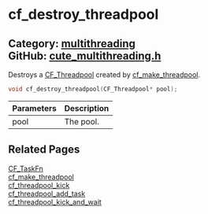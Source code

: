 # cf_destroy_threadpool

Category: [multithreading](https://github.com/RandyGaul/cute_framework/blob/master/docs/api_reference?id=multithreading)  
GitHub: [cute_multithreading.h](https://github.com/RandyGaul/cute_framework/blob/master/include/cute_multithreading.h)  
---

Destroys a [CF_Threadpool](https://github.com/RandyGaul/cute_framework/blob/master/docs/multithreading/cf_threadpool.md) created by [cf_make_threadpool](https://github.com/RandyGaul/cute_framework/blob/master/docs/multithreading/cf_make_threadpool.md).

```cpp
void cf_destroy_threadpool(CF_Threadpool* pool);
```

Parameters | Description
--- | ---
pool | The pool.

## Related Pages

[CF_TaskFn](https://github.com/RandyGaul/cute_framework/blob/master/docs/multithreading/cf_taskfn.md)  
[cf_make_threadpool](https://github.com/RandyGaul/cute_framework/blob/master/docs/multithreading/cf_make_threadpool.md)  
[cf_threadpool_kick](https://github.com/RandyGaul/cute_framework/blob/master/docs/multithreading/cf_threadpool_kick.md)  
[cf_threadpool_add_task](https://github.com/RandyGaul/cute_framework/blob/master/docs/multithreading/cf_threadpool_add_task.md)  
[cf_threadpool_kick_and_wait](https://github.com/RandyGaul/cute_framework/blob/master/docs/multithreading/cf_threadpool_kick_and_wait.md)  
